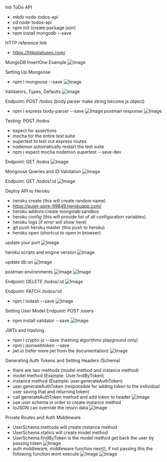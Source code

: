 Init ToDo API
- mkdir node-todos-api
- cd node-todos-api
- npm init (create package json)
- npm install mongodb --save 

HTTP reference link
- https://httpstatuses.com/

MongoDB InsertOne Example
![Image](https://github.com/weikee94/node-todos-api/blob/master/images/mongodbinsertone.png "Mongodb InsertOne")

Setting Up Mongoose
- npm i mongoose --save
![Image](https://github.com/weikee94/node-todos-api/blob/master/images/settingupmongoose.png "Setting Mongoose")

Validators, Types, Defaults
![Image](https://github.com/weikee94/node-todos-api/blob/master/images/mongovalidator.png "Validators")

Endpoint: POST /todos
(body parser make string become js object)
- npm i express body-parser --save 
![Image](https://github.com/weikee94/node-todos-api/blob/master/images/todoapi.png "POST todos")
postman response
![Image](https://github.com/weikee94/node-todos-api/blob/master/images/postmanone.png "Postman example")

Testing: POST /todos
- expect for assertions
- mocha for the entire test suite
- supertest to test out express routes
- nodemon automatically restart the test suite
- npm i expect mocha nodemon supertest --save-dev

Endpoint: GET /todos
![Image](https://github.com/weikee94/node-todos-api/blob/master/images/getapi.png "GET todos")

Mongoose Queries and ID Validation
![Image](https://github.com/weikee94/node-todos-api/blob/master/images/idvalidation.png "Moogoose Queries and ID Validation")

Endpoint: GET /todos/:id
![Image](https://github.com/weikee94/node-todos-api/blob/master/images/getidapi.png "GET todos by id")

Deploy API to Heroku
- heroku create (this will create random name)
- https://quiet-spire-99849.herokuapp.com/ 
- heroku addons:create mongolab:sandbox
- heroku config (this will provide list of all configuration variables)
- heroku logs (if error will show here)
- git push heroku master (this push to heroku)
- heroku open (shortcut to open in browser)

update your port
![Image](https://github.com/weikee94/node-todos-api/blob/master/images/updateport.png "Update port")

heroku scripts and engine version
![Image](https://github.com/weikee94/node-todos-api/blob/master/images/herokuscripts.png "Heroku scripts")

update db uri
![Image](https://github.com/weikee94/node-todos-api/blob/master/images/dburi.png "Update db uri")

postman environments
![Image](https://github.com/weikee94/node-todos-api/blob/master/images/postmanenv1.png "Setup the postman environment variables")
![Image](https://github.com/weikee94/node-todos-api/blob/master/images/postmanenv2.png "Trigger by dropdown")

Endpoint: DELETE /todos/:id
![Image](https://github.com/weikee94/node-todos-api/blob/master/images/deleteapi.png "Delete API")

Endpoint: PATCH /todos/:id
- npm i lodash --save
![Image](https://github.com/weikee94/node-todos-api/blob/master/images/patchapi.png "Patch API")

Setting User Model 
Endpoint: POST /users
- npm install validator --save 
![Image](https://github.com/weikee94/node-todos-api/blob/master/images/usermodel.png "User model")

JWTs and Hashing
- npm i crypto-js --save (hashing algorithms playground only)
- npm i jsonwebtoken --save
- jwt.io (refer more jwt from the documentation)
![Image](https://github.com/weikee94/node-todos-api/blob/master/images/jwt.png "JWT")

Generating Auth Tokens and Setting Headers (Schema)
- there are two methods (model method and instance method)
- model method (Example: User.findByToken)
- instance method (Example: user.generateAuthToken)
- user.generateAuthToken (responsible for adding token to the individual user saving that and returning token)
- call generateAuthToken method and add token to header
![Image](https://github.com/weikee94/node-todos-api/blob/master/images/generateAuthToken.png "generate auth token")
- use user schema in order to create instance method 
- toJSON can override the return data
![Image](https://github.com/weikee94/node-todos-api/blob/master/images/userschema.png "user schema")


Private Routes and Auth Middleware
- UserSchema.methods will create instance method
- UserSchema.statics will create model method
- UserSchema.findByToken is the model method get back the user by passing token
![Image](https://github.com/weikee94/node-todos-api/blob/master/images/findByToken.png "model method")
- auth middleware, middleware function next(), if not passing this the following function wont execute
![Image](https://github.com/weikee94/node-todos-api/blob/master/images/authone.png "authentication middleware method")
![Image](https://github.com/weikee94/node-todos-api/blob/master/images/authtwo.png "authentication middleware method")







